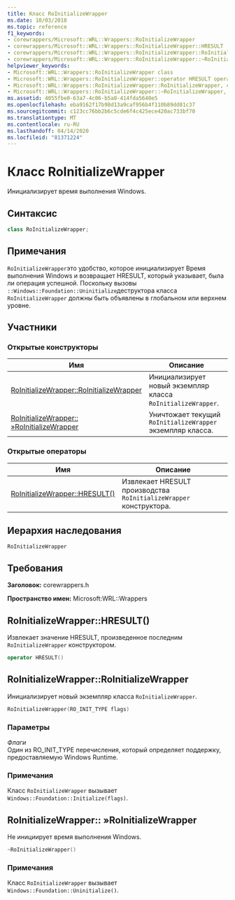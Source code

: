 ```yaml
---
title: Класс RoInitializeWrapper
ms.date: 10/03/2018
ms.topic: reference
f1_keywords:
- corewrappers/Microsoft::WRL::Wrappers::RoInitializeWrapper
- corewrappers/Microsoft::WRL::Wrappers::RoInitializeWrapper::HRESULT
- corewrappers/Microsoft::WRL::Wrappers::RoInitializeWrapper::RoInitializeWrapper
- corewrappers/Microsoft::WRL::Wrappers::RoInitializeWrapper::~RoInitializeWrapper
helpviewer_keywords:
- Microsoft::WRL::Wrappers::RoInitializeWrapper class
- Microsoft::WRL::Wrappers::RoInitializeWrapper::operator HRESULT operator
- Microsoft::WRL::Wrappers::RoInitializeWrapper::RoInitializeWrapper, constructor
- Microsoft::WRL::Wrappers::RoInitializeWrapper::~RoInitializeWrapper, destructor
ms.assetid: 4055fbe0-63a7-4c06-b5a0-414fda5640e5
ms.openlocfilehash: eba9162f17b98d13a9caf956b4f110b89dd81c37
ms.sourcegitcommit: c123cc76bb2b6c5cde6f4c425ece420ac733bf70
ms.translationtype: MT
ms.contentlocale: ru-RU
ms.lasthandoff: 04/14/2020
ms.locfileid: "81371224"
---
```

# <a name="roinitializewrapper-class"></a>Класс RoInitializeWrapper

Инициализирует время выполнения Windows.

## <a name="syntax"></a>Синтаксис

```cpp
class RoInitializeWrapper;
```

## <a name="remarks"></a>Примечания

`RoInitializeWrapper`это удобство, которое инициализирует Время выполнения Windows и возвращает HRESULT, который указывает, была ли операция успешной. Поскольку вызовы `::Windows::Foundation::Uninitialize`деструктора класса `RoInitializeWrapper` должны быть объявлены в глобальном или верхнем уровне.

## <a name="members"></a>Участники

### <a name="public-constructors"></a>Открытые конструкторы

Имя                                                                    | Описание
----------------------------------------------------------------------- | -----------------------------------------------------------------
[RoInitializeWrapper::RoInitializeWrapper](#roinitializewrapper)        | Инициализирует новый экземпляр класса `RoInitializeWrapper`.
[RoInitializeWrapper:: »RoInitializeWrapper](#tilde-roinitializewrapper) | Уничтожает текущий `RoInitializeWrapper` экземпляр класса.

### <a name="public-operators"></a>Открытые операторы

Имя                                       | Описание
------------------------------------------ | ------------------------------------------------------------------------
[RoInitializeWrapper::HRESULT()](#hresult) | Извлекает HRESULT производства `RoInitializeWrapper` конструктора.

## <a name="inheritance-hierarchy"></a>Иерархия наследования

`RoInitializeWrapper`

## <a name="requirements"></a>Требования

**Заголовок:** corewrappers.h

**Пространство имен:** Microsoft:WRL::Wrappers

## <a name="roinitializewrapperhresult"></a><a name="hresult"></a>RoInitializeWrapper::HRESULT()

Извлекает значение HRESULT, произведенное последним `RoInitializeWrapper` конструктором.

```cpp
operator HRESULT()
```

## <a name="roinitializewrapperroinitializewrapper"></a><a name="roinitializewrapper"></a>RoInitializeWrapper::RoInitializeWrapper

Инициализирует новый экземпляр класса `RoInitializeWrapper`.

```cpp
RoInitializeWrapper(RO_INIT_TYPE flags)
```

### <a name="parameters"></a>Параметры

*Флаги*<br/>
Один из RO_INIT_TYPE перечисления, который определяет поддержку, предоставляемую Windows Runtime.

### <a name="remarks"></a>Примечания

Класс `RoInitializeWrapper` вызывает `Windows::Foundation::Initialize(flags)`.

## <a name="roinitializewrapperroinitializewrapper"></a><a name="tilde-roinitializewrapper"></a>RoInitializeWrapper:: »RoInitializeWrapper

Не инициирует время выполнения Windows.

```cpp
~RoInitializeWrapper()
```

### <a name="remarks"></a>Примечания

Класс `RoInitializeWrapper` вызывает `Windows::Foundation::Uninitialize()`.
